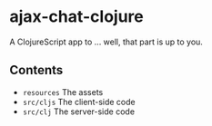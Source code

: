 # ajax-chat-clojure

A ClojureScript app to ... well, that part is up to you.

## Contents

* `resources` The assets
* `src/cljs` The client-side code
* `src/clj` The server-side code
